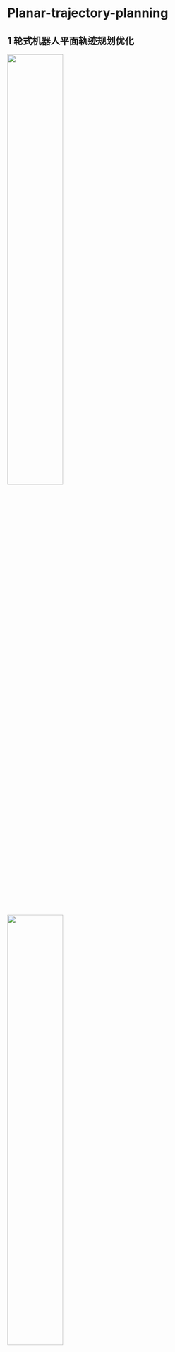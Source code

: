 # Planar-trajectory-planning
## 1 轮式机器人平面轨迹规划优化
<img src="https://user-images.githubusercontent.com/85838942/165420333-44ea274b-e0b1-4d0b-b61f-656b5c221f3e.png" width=50% height=50%>

<img src="https://user-images.githubusercontent.com/85838942/165420351-cca071bc-4bb9-4e5b-afd5-6d0effd64210.png" width=50% height=50%>

## 2 轮式机器人平面轨迹跟踪
### 2.1 反馈控制率调节下的轨迹跟踪
<img src="https://user-images.githubusercontent.com/85838942/165420426-11355ae6-710c-42a8-a424-b55ebeebe66d.gif" width=50% height=50%>

### 2.2 单纯比例控制率调节下的轨迹跟踪
<img src="https://user-images.githubusercontent.com/85838942/165420757-dcaf7f1a-5463-45b6-bc02-b93127abace4.gif" width=50% height=50%>

